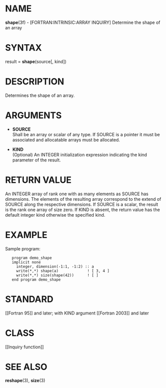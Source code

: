 # NAME

**shape**(3f) - \[FORTRAN:INTRINSIC:ARRAY INQUIRY\] Determine the shape
of an array

# SYNTAX

result = **shape**(source\[, kind\])

# DESCRIPTION

Determines the shape of an array.

# ARGUMENTS

  - **SOURCE**  
    Shall be an array or scalar of any type. If SOURCE is a pointer it
    must be associated and allocatable arrays must be allocated.

  - **KIND**  
    (Optional) An INTEGER initialization expression indicating the kind
    parameter of the result.

# RETURN VALUE

An INTEGER array of rank one with as many elements as SOURCE has
dimensions. The elements of the resulting array correspond to the extend
of SOURCE along the respective dimensions. If SOURCE is a scalar, the
result is the rank one array of size zero. If KIND is absent, the return
value has the default integer kind otherwise the specified kind.

# EXAMPLE

Sample program:

``` 
   program demo_shape
   implicit none
     integer, dimension(-1:1, -1:2) :: a
     write(*,*) shape(a)             ! [ 3, 4 ]
     write(*,*) size(shape(42))      ! [ ]
   end program demo_shape
```

# STANDARD

\[\[Fortran 95\]\] and later; with KIND argument \[\[Fortran 2003\]\]
and later

# CLASS

\[\[Inquiry function\]\]

# SEE ALSO

**reshape**(3), **size**(3)
